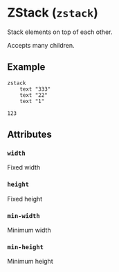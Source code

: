 # ZStack (`zstack`)

Stack elements on top of each other.

Accepts many children.

## Example
```
zstack
    text "333"
    text "22"
    text "1"
```
```
123
```

## Attributes

### `width`

Fixed width

### `height`

Fixed height

### `min-width`

Minimum width

### `min-height`

Minimum height
